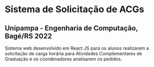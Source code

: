 # Sistema de Solicitação de ACGs
## Unipampa - Engenharia de Computação, Bagé/RS 2022

Sistema web desenvolvido em React JS para os alunos realizarem a solicitação de carga horária para Atividades Complementares de Graduação
e os coordenadores analisarem os pedidos. 
